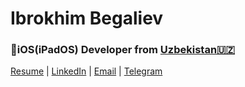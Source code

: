 # Ibrokhim Begaliev


### iOS(iPadOS) Developer  from  [Uzbekistan🇺🇿](https://en.wikipedia.org/wiki/Uzbekistan)

[Resume](https://github.com/ibegaliev/AboutMySelf) |
[LinkedIn](https://www.linkedin.com/in/ibegaliev/) |
[Email](mailto:ibrohimbek2048@gmail.com) |
[Telegram](https://t.me/ibegaliev)
